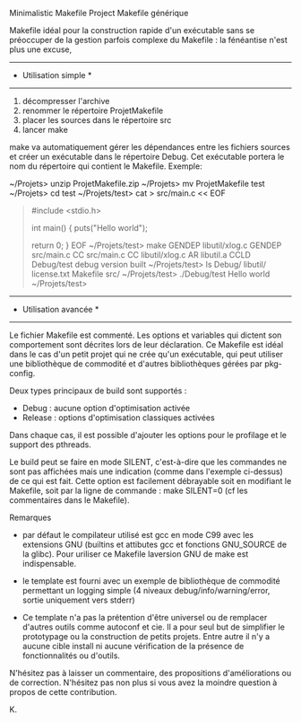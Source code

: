 Minimalistic Makefile Project
Makefile générique

Makefile idéal pour la construction rapide d'un exécutable sans se préoccuper
de la gestion parfois complexe du Makefile : la fénéantise n'est plus une
excuse,

**********************
* Utilisation simple *
**********************

1. décompresser l'archive
2. renommer le répertoire ProjetMakefile
3. placer les sources dans le répertoire src
4. lancer make

make va automatiquement gérer les dépendances entre les fichiers sources et
créer un exécutable dans le répertoire Debug. Cet exécutable portera le nom
du répertoire qui contient le Makefile.
Exemple:

~/Projets> unzip ProjetMakefile.zip
~/Projets> mv ProjetMakefile test
~/Projets> cd test
~/Projets/test> cat > src/main.c << EOF
> #include <stdio.h>
> 
> int main()
> {
>   puts("Hello world");
> 
>   return 0;
> }
> EOF
~/Projets/test> make
GENDEP   libutil/xlog.c
GENDEP   src/main.c
CC       src/main.c
CC       libutil/xlog.c
AR       libutil.a
CCLD     Debug/test
debug version built
~/Projets/test> ls
Debug/  libutil/  license.txt  Makefile  src/
~/Projets/test> ./Debug/test 
Hello world
~/Projets/test> 

***********************
* Utilisation avancée *
***********************

Le fichier Makefile est commenté. Les options et variables qui dictent son
comportement sont décrites lors de leur déclaration.
Ce Makefile est idéal dans le cas d'un petit projet qui ne crée qu'un
exécutable, qui peut utiliser une bibliothèque de commodité et d'autres
bibliothèques gérées par pkg-config.

Deux types principaux de build sont supportés :
* Debug   : aucune option d'optimisation activée
* Release : options d'optimisation classiques activées

Dans chaque cas, il est possible d'ajouter les options pour le profilage et
le support des pthreads.

Le build peut se faire en mode SILENT, c'est-à-dire que les commandes ne sont
pas affichées mais une indication (comme dans l'exemple ci-dessus) de ce qui
est fait. Cette option est facilement débrayable soit en modifiant le Makefile,
soit par la ligne de commande : make SILENT=0 (cf les commentaires dans le 
Makefile).

Remarques

 * par défaut le compilateur utilisé est gcc en mode C99 avec les extensions
GNU (builtins et attibutes gcc et fonctions GNU_SOURCE de la glibc). Pour
uriliser ce Makefile laversion GNU de make est indispensable.

 * le template est fourni avec un exemple de bibliothèque de commodité
 permettant un logging simple (4 niveaux debug/info/warning/error, sortie
 uniquement vers stderr)

 * Ce template n'a pas la prétention d'être universel ou de remplacer d'autres
 outils comme autoconf et cie. Il a pour seul but de simplifier le prototypage
 ou la construction de petits projets. Entre autre il n'y a aucune cible
 install ni aucune vérification de la présence de fonctionnalités ou d'outils.

N'hésitez pas à laisser un commentaire, des propositions d'améliorations ou de
correction. N'hésitez pas non plus si vous avez la moindre question à propos
de cette contribution.

K.
